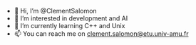 - 👋 Hi, I’m @ClementSalomon
- 👀 I’m interested in development and AI
- 🌱 I’m currently learning C++ and Unix
- 📫 You can reach me on clement.salomon@etu.univ-amu.fr

<!---
Clement-RKG/Clement-RKG is a ✨ special ✨ repository because its `README.md` (this file) appears on your GitHub profile.
You can click the Preview link to take a look at your changes.
--->
